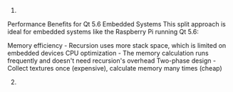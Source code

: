 1.
Performance Benefits for Qt 5.6 Embedded Systems
This split approach is ideal for embedded systems like the Raspberry Pi running Qt 5.6:

Memory efficiency - Recursion uses more stack space, which is limited on embedded devices
CPU optimization - The memory calculation runs frequently and doesn't need recursion's overhead
Two-phase design - Collect textures once (expensive), calculate memory many times (cheap)

2.
